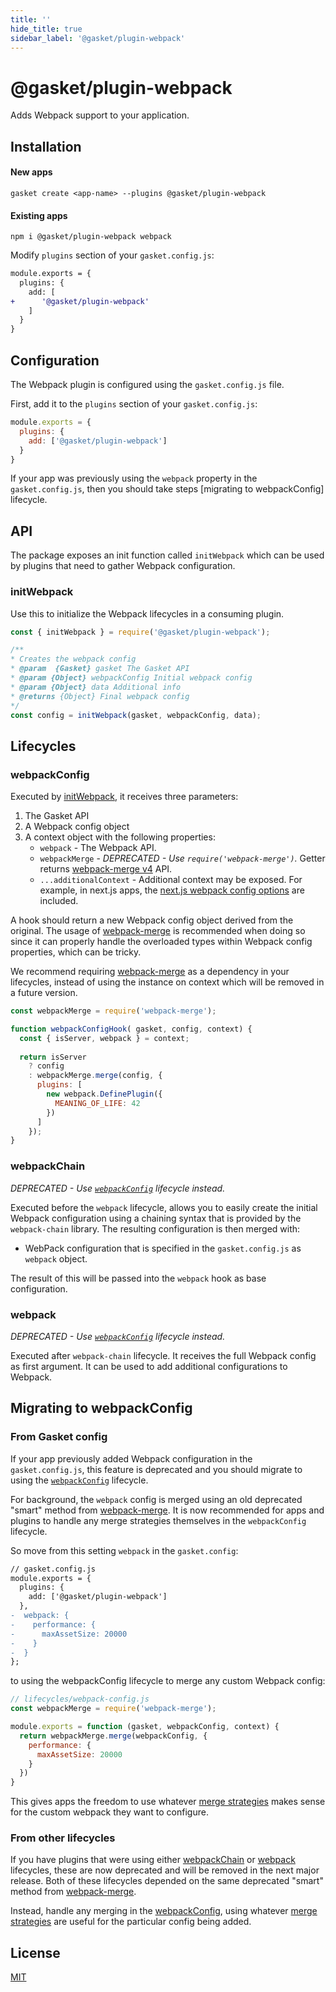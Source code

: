 ```yaml
---
title: ''
hide_title: true
sidebar_label: '@gasket/plugin-webpack'
---
```


# @gasket/plugin-webpack

Adds Webpack support to your application.

## Installation

#### New apps

```
gasket create <app-name> --plugins @gasket/plugin-webpack
```

#### Existing apps

```
npm i @gasket/plugin-webpack webpack
```

Modify `plugins` section of your `gasket.config.js`:

```diff
module.exports = {
  plugins: {
    add: [
+      '@gasket/plugin-webpack'
    ]
  }
}
```

## Configuration

The Webpack plugin is configured using the `gasket.config.js` file.

First, add it to the `plugins` section of your `gasket.config.js`:

```js
module.exports = {
  plugins: {
    add: ['@gasket/plugin-webpack']
  }
}
```

If your app was previously using the `webpack` property in the
`gasket.config.js`, then you should take steps [migrating to webpackConfig]
lifecycle.  

## API

The package exposes an init function called `initWebpack` which can be used by
plugins that need to gather Webpack configuration.

### initWebpack

Use this to initialize the Webpack lifecycles in a consuming plugin.

```js
const { initWebpack } = require('@gasket/plugin-webpack');

/**
* Creates the webpack config
* @param  {Gasket} gasket The Gasket API
* @param {Object} webpackConfig Initial webpack config
* @param {Object} data Additional info
* @returns {Object} Final webpack config
*/
const config = initWebpack(gasket, webpackConfig, data);
```

## Lifecycles

### webpackConfig

Executed by [initWebpack](#initwebpack), it receives three parameters:

1. The Gasket API
2. A Webpack config object
3. A context object with the following properties:
   * `webpack` - The Webpack API.
   * `webpackMerge` - _DEPRECATED - Use `require('webpack-merge')`._
     Getter returns [webpack-merge v4] API.
   * `...additionalContext` - Additional context may be exposed. For example, in next.js apps, the [next.js webpack config options](https://nextjs.org/docs/api-reference/next.config.js/custom-webpack-config) are included.

A hook should return a new Webpack config object derived from the original. The
usage of [webpack-merge] is recommended when doing so since it can properly
handle the overloaded types within Webpack config properties, which can be
tricky.

We recommend requiring [webpack-merge] as a dependency in your lifecycles,
instead of using the instance on context which will be removed in a future
version.

```js
const webpackMerge = require('webpack-merge');

function webpackConfigHook( gasket, config, context) {
  const { isServer, webpack } = context;
  
  return isServer
    ? config
    : webpackMerge.merge(config, {
      plugins: [
        new webpack.DefinePlugin({
          MEANING_OF_LIFE: 42
        })
      ]
    });
}
```

### webpackChain

_DEPRECATED - Use [`webpackConfig`](#webpackConfig) lifecycle instead._

Executed before the `webpack` lifecycle, allows you to easily create the initial
Webpack configuration using a chaining syntax that is provided by the
`webpack-chain` library. The resulting configuration is then merged with:

- WebPack configuration that is specified in the `gasket.config.js` as `webpack`
  object.

The result of this will be passed into the `webpack` hook as base configuration.

### webpack

_DEPRECATED - Use [`webpackConfig`](#webpackConfig) lifecycle instead._

Executed after `webpack-chain` lifecycle. It receives the full Webpack config as
first argument. It can be used to add additional configurations to Webpack.

## Migrating to webpackConfig

### From Gasket config

If your app previously added Webpack configuration in the `gasket.config.js`,
this feature is deprecated and you should migrate to using
the [`webpackConfig`](#webpackConfig) lifecycle.

For background, the `webpack` config is merged using an old deprecated "smart"
method from [webpack-merge]. It is now recommended for apps and plugins to
handle any merge strategies themselves in the `webpackConfig` lifecycle.

So move from this setting `webpack` in the `gasket.config`:

```diff
// gasket.config.js
module.exports = {
  plugins: {
    add: ['@gasket/plugin-webpack']
  },
-  webpack: {
-    performance: {
-      maxAssetSize: 20000
-    }
-  }
};
```

to using the webpackConfig lifecycle to merge any custom Webpack config:

```javascript
// lifecycles/webpack-config.js
const webpackMerge = require('webpack-merge');

module.exports = function (gasket, webpackConfig, context) {
  return webpackMerge.merge(webpackConfig, {
    performance: {
      maxAssetSize: 20000
    }
  })
}
```

This gives apps the freedom to use whatever [merge strategies] makes sense
for the custom webpack they want to configure.

### From other lifecycles

If you have plugins that were using either [webpackChain](#webpackchain)
or [webpack](#webpack) lifecycles, these are now deprecated and will be removed
in the next major release. Both of these lifecycles depended on the same
deprecated "smart" method from [webpack-merge].

Instead, handle any merging in the [webpackConfig](#webpackconfig), using
whatever [merge strategies] are useful for the particular config being added.

## License

[MIT](../../LICENSE.md)

<!-- LINKS -->

[webpack-merge v4]:https://github.com/survivejs/webpack-merge/tree/v4.2.2
[webpack-merge]: https://github.com/survivejs/webpack-merge
[merge strategies]: https://github.com/survivejs/webpack-merge#customizearray-and-customizeobject
